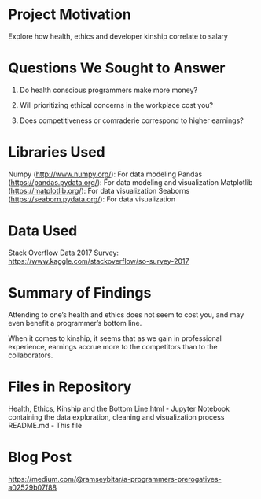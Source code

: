 
# Project Motivation

Explore how health, ethics and developer kinship correlate to salary

# Questions We Sought to Answer

1. Do health conscious programmers make more money? 

2. Will prioritizing ethical concerns in the workplace cost you?

3. Does competitiveness or comraderie correspond to higher earnings?

# Libraries Used

Numpy (http://www.numpy.org/): For data modeling
Pandas (https://pandas.pydata.org/): For data modeling and visualization
Matplotlib (https://matplotlib.org/): For data visualization
Seaborns (https://seaborn.pydata.org/): For data visualization

# Data Used

Stack Overflow Data 2017 Survey: https://www.kaggle.com/stackoverflow/so-survey-2017

# Summary of Findings

Attending to one’s health and ethics does not seem to cost you, and may even benefit a programmer’s bottom line.

When it comes to kinship, it seems that as we gain in professional experience, earnings accrue more to the competitors than to the collaborators.

# Files in Repository

Health, Ethics, Kinship and the Bottom Line.html - Jupyter Notebook containing the data exploration, cleaning and visualization process
README.md - This file

# Blog Post

https://medium.com/@ramseybitar/a-programmers-prerogatives-a02529b07f88
